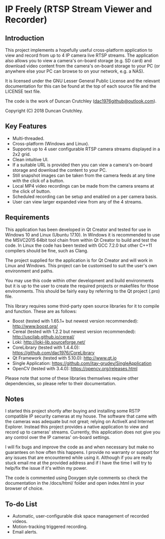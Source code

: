 # IP Freely (RTSP Stream Viewer and Recorder) #
## Introduction ##
This project implements a hopefully useful cross-platform application to view and record from up to 4 IP camera live RTSP streams. The application also allows you to view a camera's on-board storage (e.g. SD card) and download video content from the camera's on-board storage to your PC (or anywhere else your PC can browse to on your network, e.g. a NAS).

It is licensed under the GNU Lesser General Public License and the relevant documentation for this can be found at the top of each source file and the LICENSE text file.

The code is the work of Duncan Crutchley (<dac1976github@outlook.com>).

Copyright (C) 2018 Duncan Crutchley.

## Key Features ##
* Multi-threaded.
* Cross-platform (Windows and Linux).
* Supports up to 4 user configurable RTSP camera streams displayed in a 2x2 grid.
* Clean intuitive UI.
* If a suitable URL is provided then you can view a camera's on-board storage and download the content to your PC.
* Still snapshot images can be taken from the camera feeds at any time with the click of a button.
* Local MP4 video recordings can be made from the camera sreams at the click of button. 
* Scheduled recording can be setup and enabled on a per camera basis.
* User can view larger expanded view from any of the 4 streams.

## Requirements ##
This application has been developed in Qt Creator and tested for use in Windows 10 and Linux (Ubuntu 17.10). In Windows it is recommended to use the MSVC2015 64bit tool chain from within Qt Creator to build and test the code. In Linux the code has been tested with GCC 7.2.0 but other C++11 compilers should be fine, such as Clang.

The project supplied for the application is for Qt Creator and will work in Linux and Windows. This project can be customised to suit the user's own environment and paths.

You may use this code within other development and build environments but it is up to the user to create the required projects or makefiles for those environments. This should be fairly easy by referring to the Qt project (.pro) file.

This library requires some third-party open source libraries for it to compile and function. These are as follows:

* Boost (tested with 1.65.1+ but newest version recommended): http://www.boost.org/
* Cereal (tested with 1.2.2 but newest version recommended): http://uscilab.github.io/cereal/
* Loki: http://loki-lib.sourceforge.net/
* CoreLibrary (tested with 1.4.4.0): https://github.com/dac1976/CoreLibrary
* Qt Framework (tested with 5.10.0): http://www.qt.io
* Single Application: https://github.com/itay-grudev/SingleApplication
* OpenCV (tested with 3.4.0): https://opencv.org/releases.html

Please note that some of these libraries themselves require other dependencies, so please refer to their documentation.

## Notes ##
I started this project shortly after buying and installing some RSTP compatible IP security cameras at my house. The software that came with the cameras was adequate but not great; relying on ActiveX and Internet Explorer. Instead this project provides a native application to view and record up to cameras' streams. Currently, this application does not give you any control over the IP cameras' on-board settings.

I will fix bugs and improve the code as and when necessary but make no guarantees on how often this happens. I provide no warranty or support for any issues that are encountered while using it. Although if you are really stuck email me at the provided address and if I have the time I will try to help/fix the issue if it's within my power.

The code is commented using Doxygen style comments so check the documentation in the /docs/html/ folder and open index.html in your browser of choice.

## To-do List ##
* Automatic, user-configurable disk space management of recorded videos.
* Motion-tracking triggered recording.
* Email alerts.

